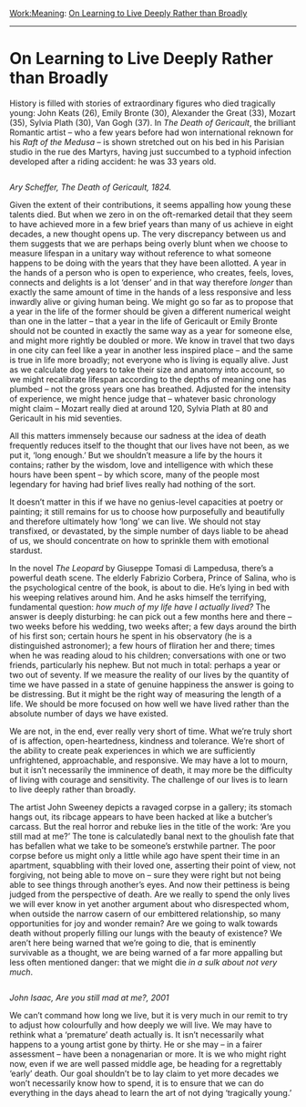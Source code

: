 [Work:](https://www.theschooloflife.com/thebookoflife/category/work/)[Meaning](https://www.theschooloflife.com/thebookoflife/category/work/meaning/): [On Learning to Live Deeply Rather than Broadly](https://www.theschooloflife.com/thebookoflife/on-living-deeply-rather-than-lengthily/)

* * *

# On Learning to Live Deeply Rather than Broadly

History is filled with stories of extraordinary figures who died tragically young: John Keats (26), Emily Bronte (30), Alexander the Great (33), Mozart (35), Sylvia Plath (30), Van Gogh (37). In _The Death of Gericault_, the brilliant Romantic artist – who a few years before had won international reknown for his _Raft of the Medusa_ – is shown stretched out on his bed in his Parisian studio in the rue des Martyrs, having just succumbed to a typhoid infection developed after a riding accident: he was 33 years old.

<figure class="wp-block-image"><img src="https://lh5.googleusercontent.com/Z2ufP0MuSf7k3vjqPFIfbg9Z1IEGXUDYttTz9gUXyWDIYJVD-xkzoValZesWtdANumhJKtkuqZVoxzN4ZuY8_r-idX9pYI-T-bm1R_F12DWpo29UCkESAn-hLxszoK7uXAh0WaOG" alt=""></figure>

_Ary Scheffer, The Death of Gericault, 1824._&nbsp;

Given the extent of their contributions, it seems appalling how young these talents died. But when we zero in on the oft-remarked detail that they seem to have achieved more in a few brief years than many of us achieve in eight decades, a new thought opens up. The very discrepancy between us and them suggests that we are perhaps being overly blunt when we choose to measure lifespan in a unitary way without reference to what someone happens to be doing with the years that they have been allotted. A year in the hands of a person who is open to experience, who creates, feels, loves, connects and delights is a lot ‘denser’ and in that way therefore _longer_ than exactly the same amount of time in the hands of a less responsive and less inwardly alive or giving human being. We might go so far as to propose that a year in the life of the former should be given a different numerical weight than one in the latter – that a year in the life of Gericault or Emily Bronte should not be counted in exactly the same way as a year for someone else, and might more rightly be doubled or more. We know in travel that two days in one city can feel like a year in another less inspired place – and the same is true in life more broadly; not everyone who is living is equally alive. Just as we calculate dog years to take their size and anatomy into account, so we might recalibrate lifespan according to the depths of meaning one has plumbed – not the gross years one has breathed. Adjusted for the intensity of experience, we might hence judge that – whatever basic chronology might claim – Mozart really died at around 120, Sylvia Plath at 80 and Gericault in his mid seventies.

All this matters immensely because our sadness at the idea of death frequently reduces itself to the thought that our lives have not been, as we put it, ‘long enough.’ But we shouldn’t measure a life by the hours it contains; rather by the wisdom, love and intelligence with which these hours have been spent – by which score, many of the people most legendary for having had brief lives really had nothing of the sort.

It doesn’t matter in this if we have no genius-level capacities at poetry or painting; it still remains for us to choose how purposefully and beautifully and therefore ultimately how ‘long’ we can live. We should not stay transfixed, or devastated, by the simple number of days liable to be ahead of us, we should concentrate on how to sprinkle them with emotional stardust.&nbsp;

In the novel _The Leopard_ by Giuseppe Tomasi di Lampedusa, there’s a powerful death scene. The elderly Fabrizio Corbera, Prince of Salina, who is the psychological centre of the book, is about to die. He’s lying in bed with his weeping relatives around him. And he asks himself the terrifying, fundamental question: _how much of my life have I actually lived?_ The answer is deeply disturbing: he can pick out a few months here and there – two weeks before his wedding, two weeks after; a few days around the birth of his first son; certain hours he spent in his observatory (he is a distinguished astronomer); a few hours of fliration her and there; times when he was reading aloud to his children; conversations with one or two friends, particularly his nephew. But not much in total: perhaps a year or two out of seventy. If we measure the reality of our lives by the quantity of time we have passed in a state of genuine happiness the answer is going to be distressing. But it might be the right way of measuring the length of a life. We should be more focused on how well we have lived rather than the absolute number of days we have existed.&nbsp;

We are not, in the end, ever really very short of time. What we’re truly short of is affection, open-heartedness, kindness and tolerance. We’re short of the ability to create peak experiences in which we are sufficiently unfrightened, approachable, and responsive. We may have a lot to mourn, but it isn’t necessarily the imminence of death, it may more be the difficulty of living with courage and sensitivity. The challenge of our lives is to learn to live deeply rather than broadly.

The artist John Sweeney depicts a ravaged corpse in a gallery; its stomach hangs out, its ribcage appears to have been hacked at like a butcher’s carcass. But the real horror and rebuke lies in the title of the work: ‘Are you still mad at me?’ The tone is calculatedly banal next to the ghoulish fate that has befallen what we take to be someone’s erstwhile partner. The poor corpse before us might only a little while ago have spent their time in an apartment, squabbling with their loved one, asserting their point of view, not forgiving, not being able to move on – sure they were right but not being able to see things through another’s eyes. And now their pettiness is being judged from the perspective of death. Are we really to spend the only lives we will ever know in yet another argument about who disrespected whom, when outside the narrow casern of our embittered relationship, so many opportunities for joy and wonder remain? Are we going to walk towards death without properly filling our lungs with the beauty of existence? We aren’t here being warned that we’re going to die, that is eminently survivable as a thought, we are being warned of a far more appalling but less often mentioned danger: that we might die _in a sulk about not very much_.

<figure class="aligncenter"><img src="https://lh5.googleusercontent.com/RwbdDM_T7mRwccBujL7yigzBIjl_kxUfSZFriyCqD02sgYYvTvFxCmyJtsb-5x8cC71pXe_82ORkPY5ReEDNlE8TzT0yXR8lMgws87WhnGd4GVNXY2_wC_bfROIWVftphKcq09Ax" alt=""></figure>

_John Isaac, Are you still mad at me?, 2001_

We can’t command how long we live, but it is very much in our remit to try to adjust how colourfully and how deeply we will live. We may have to rethink what a ‘premature’ death actually is. It isn’t necessarily what happens to a young artist gone by thirty. He or she may – in a fairer assessment – have been a nonagenarian or more. It is we who might right now, even if we are well passed middle age, be heading for a regrettably ‘early’ death. Our goal shouldn’t be to lay claim to yet more decades we won’t necessarily know how to spend, it is to ensure that we can do everything in the days ahead to learn the art of not dying ‘tragically young.’
